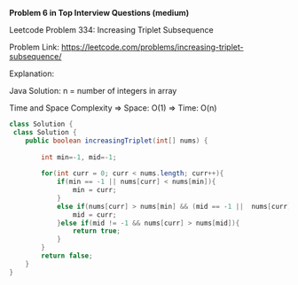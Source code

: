 **Problem 6 in Top Interview Questions (medium)**

 Leetcode Problem 334: Increasing Triplet Subsequence

Problem Link:  https://leetcode.com/problems/increasing-triplet-subsequence/

Explanation: 



 Java Solution: 
    n = number of integers in array
    
Time and Space Complexity
    => Space: O(1)
    => Time: O(n)

```java
class Solution {
 class Solution {
    public boolean increasingTriplet(int[] nums) {
        
        int min=-1, mid=-1;
        
        for(int curr = 0; curr < nums.length; curr++){   
            if(min == -1 || nums[curr] < nums[min]){
                min = curr;
            }
            else if(nums[curr] > nums[min] && (mid == -1 ||  nums[curr] < nums[mid])){
                mid = curr;
            }else if(mid != -1 && nums[curr] > nums[mid]){
                return true;
            }
        }
        return false;
    }
}

```

